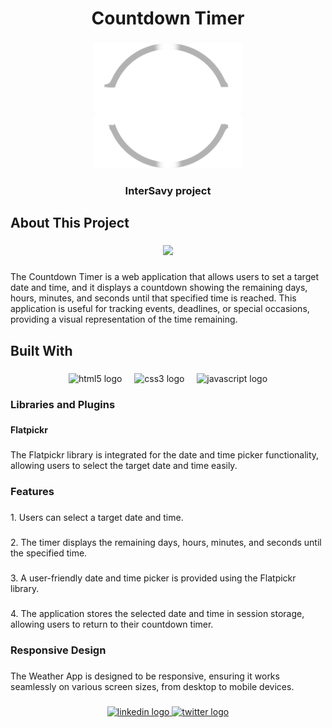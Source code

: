 <h1 align="center">Countdown Timer</h1>

###

<div align="center">
  <img height="200" src="https://github.com/asanes19/FalconIsland/raw/main/Readme/whitelogo.png"  />
</div>

###

<h3 align="center">InterSavy project</h3>

###

<h2 align="left">About This Project</h2>

###

<div align="center">
  <img height="500" src="https://github.com/asanes19/InternSavy/blob/main/Level2/Task2%20-%20CountDown/demo.png?raw=true"  />
</div>

###

<p align="left">The Countdown Timer is a web application that allows users to set a target date and time, and it displays a countdown showing the remaining days, hours, minutes, and seconds until that specified time is reached. This application is useful for tracking events, deadlines, or special occasions, providing a visual representation of the time remaining.</p>

###

<h2 align="left">Built With</h2>

###

<div align="center">
  <img src="https://cdn.jsdelivr.net/gh/devicons/devicon/icons/html5/html5-original.svg" height="40" alt="html5 logo"  />
  <img width="12" />
  <img src="https://cdn.jsdelivr.net/gh/devicons/devicon/icons/css3/css3-original.svg" height="40" alt="css3 logo"  />
  <img width="12" />
  <img src="https://cdn.jsdelivr.net/gh/devicons/devicon/icons/javascript/javascript-original.svg" height="40" alt="javascript logo"  />
</div>

###

<h3 align="left">Libraries and Plugins</h3>

###

<h4 align="left">Flatpickr</h4>

###

<p align="left">The Flatpickr library is integrated for the date and time picker functionality, allowing users to select the target date and time easily.</p>

###

<h3 align="left">Features</h3>

###

<p align="left">1. Users can select a target date and time.</p>

###

<p align="left">2. The timer displays the remaining days, hours, minutes, and seconds until the specified time.</p>

###

<p align="left">3. A user-friendly date and time picker is provided using the Flatpickr library.</p>

###

<p align="left">4. The application stores the selected date and time in session storage, allowing users to return to their countdown timer.</p>

###

<h3 align="left">Responsive Design</h3>

###

<p align="left">The Weather App is designed to be responsive, ensuring it works seamlessly on various screen sizes, from desktop to mobile devices.</p>

###

<div align="center">
  <a href="https://www.linkedin.com/in/abdelrahmansherif1930/" target="_blank">
    <img src="https://img.shields.io/static/v1?message=LinkedIn&logo=linkedin&label=&color=0077B5&logoColor=white&labelColor=&style=for-the-badge" height="40" alt="linkedin logo"  />
  </a>
  <a href="https://www.linkedin.com/in/abdelrahmansherif1930/" target="_blank">
    <img src="https://img.shields.io/static/v1?message=Twitter&logo=twitter&label=&color=1DA1F2&logoColor=white&labelColor=&style=for-the-badge" height="40" alt="twitter logo"  />
  </a>
</div>

###
